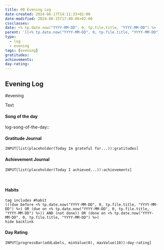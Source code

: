 ```yaml
---
title: 00 Evening Log
date-created: 2024-06-17T14:11:33+02:00
date-modified: 2024-06-25T17:00:06+02:00
cssclasses: 
date: <% tp.date.now("YYYY-MM-DD", 0, tp.file.title, "YYYY-MM-DD") %>
parent: '[[<% tp.date.now("YYYY-MM-DD", 0, tp.file.title, "YYYY-MM-DD") %>]]'
type:
  - log
  - evening
tags: [evening]
gratitudes: 
achievements: 
day-rating: 
---
```


## Evening Log

#evening

Text

#### Song of the day

log-song-of-the-day::

#### Gratitude Journal

```meta-bind
INPUT[list(placeholder(Today Im grateful for...)):gratitudes]
```

#### Achievement Journal

```meta-bind
INPUT[list(placeholder(Today I achieved...)):achievements]
```

<br>

#### Habits

```tasks
tag includes #habit  
(((due before <% tp.date.now("YYYY-MM-DD", 0, tp.file.title, "YYYY-MM-DD") %>) OR (due on <% tp.date.now("YYYY-MM-DD", 0, tp.file.title, "YYYY-MM-DD") %>)) AND (not done)) OR (done on <% tp.date.now("YYYY-MM-DD", 0, tp.file.title, "YYYY-MM-DD") %>)
hide backlink
```

#### Day Rating

```meta-bind
INPUT[progressBar(addLabels, minValue(0), maxValue(10)):day-rating]
```
